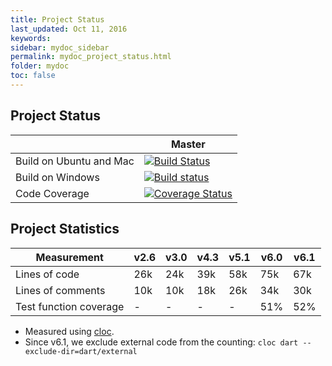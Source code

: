 ```yaml
---
title: Project Status
last_updated: Oct 11, 2016
keywords: 
sidebar: mydoc_sidebar
permalink: mydoc_project_status.html
folder: mydoc
toc: false
---
```


## Project Status

|                         | Master |
| ------------------------| ------ |
| Build on Ubuntu and Mac | [![Build Status](https://travis-ci.org/dartsim/dart.png?branch=master)](https://travis-ci.org/dartsim/dart) |
| Build on Windows        | [![Build status](https://ci.appveyor.com/api/projects/status/6rta8olo95bpu84r/branch/master?svg=true)](https://ci.appveyor.com/project/jslee02/dart/branch/master) |
| Code Coverage           | [![Coverage Status](https://coveralls.io/repos/github/dartsim/dart/badge.svg?branch=master)](https://coveralls.io/github/dartsim/dart?branch=master) |

## Project Statistics

| Measurement            | v2.6 | v3.0 | v4.3 | v5.1 | v6.0 | v6.1 |
| ---------------------- | ---- | ---- | ---- | ---- | ---- | ---- |
| Lines of code          |  26k |  24k |  39k |  58k |  75k |  67k |
| Lines of comments      |  10k |  10k |  18k |  26k |  34k |  30k |
| Test function coverage |   -  |   -  |   -  |   -  |  51% |  52% |

* Measured using [cloc](http://cloc.sourceforge.net/).
* Since v6.1, we exclude external code from the counting: `cloc dart --exclude-dir=dart/external`
